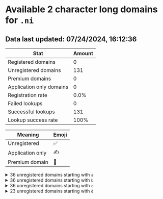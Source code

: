 # Available 2 character long domains for `.ni`

## Data last updated: 07/24/2024, 16:12:36

|Stat|Amount|
|--|--|
|Registered domains|0|
|Unregistered domains|131|
|Premium domains|0|
|Application only domains|0|
|Registration rate|0.0%|
|Failed lookups|0|
|Successful lookups|131|
|Lookup success rate|100%|


|Meaning|Emoji|
|--|--|
|Unregistered|:white_check_mark:|
|Application only|:writing_hand:|
|Premium domain|:gem:|

<details>
<summary>36 unregistered domains starting with <bold><code>a</code></bold></summary>

|Type|Domain|
|--|--|
|:white_check_mark:|`a0.ni`|
|:white_check_mark:|`a1.ni`|
|:white_check_mark:|`a2.ni`|
|:white_check_mark:|`a3.ni`|
|:white_check_mark:|`a4.ni`|
|:white_check_mark:|`a5.ni`|
|:white_check_mark:|`a6.ni`|
|:white_check_mark:|`a7.ni`|
|:white_check_mark:|`a8.ni`|
|:white_check_mark:|`a9.ni`|
|:white_check_mark:|`aa.ni`|
|:white_check_mark:|`ab.ni`|
|:white_check_mark:|`ac.ni`|
|:white_check_mark:|`ad.ni`|
|:white_check_mark:|`ae.ni`|
|:white_check_mark:|`af.ni`|
|:white_check_mark:|`ag.ni`|
|:white_check_mark:|`ah.ni`|
|:white_check_mark:|`ai.ni`|
|:white_check_mark:|`aj.ni`|
|:white_check_mark:|`ak.ni`|
|:white_check_mark:|`al.ni`|
|:white_check_mark:|`am.ni`|
|:white_check_mark:|`an.ni`|
|:white_check_mark:|`ao.ni`|
|:white_check_mark:|`ap.ni`|
|:white_check_mark:|`aq.ni`|
|:white_check_mark:|`ar.ni`|
|:white_check_mark:|`as.ni`|
|:white_check_mark:|`at.ni`|
|:white_check_mark:|`au.ni`|
|:white_check_mark:|`av.ni`|
|:white_check_mark:|`aw.ni`|
|:white_check_mark:|`ax.ni`|
|:white_check_mark:|`ay.ni`|
|:white_check_mark:|`az.ni`|
</details>
<details>
<summary>36 unregistered domains starting with <bold><code>b</code></bold></summary>

|Type|Domain|
|--|--|
|:white_check_mark:|`b0.ni`|
|:white_check_mark:|`b1.ni`|
|:white_check_mark:|`b2.ni`|
|:white_check_mark:|`b3.ni`|
|:white_check_mark:|`b4.ni`|
|:white_check_mark:|`b5.ni`|
|:white_check_mark:|`b6.ni`|
|:white_check_mark:|`b7.ni`|
|:white_check_mark:|`b8.ni`|
|:white_check_mark:|`b9.ni`|
|:white_check_mark:|`ba.ni`|
|:white_check_mark:|`bb.ni`|
|:white_check_mark:|`bc.ni`|
|:white_check_mark:|`bd.ni`|
|:white_check_mark:|`be.ni`|
|:white_check_mark:|`bf.ni`|
|:white_check_mark:|`bg.ni`|
|:white_check_mark:|`bh.ni`|
|:white_check_mark:|`bi.ni`|
|:white_check_mark:|`bj.ni`|
|:white_check_mark:|`bk.ni`|
|:white_check_mark:|`bl.ni`|
|:white_check_mark:|`bm.ni`|
|:white_check_mark:|`bn.ni`|
|:white_check_mark:|`bo.ni`|
|:white_check_mark:|`bp.ni`|
|:white_check_mark:|`bq.ni`|
|:white_check_mark:|`br.ni`|
|:white_check_mark:|`bs.ni`|
|:white_check_mark:|`bt.ni`|
|:white_check_mark:|`bu.ni`|
|:white_check_mark:|`bv.ni`|
|:white_check_mark:|`bw.ni`|
|:white_check_mark:|`bx.ni`|
|:white_check_mark:|`by.ni`|
|:white_check_mark:|`bz.ni`|
</details>
<details>
<summary>36 unregistered domains starting with <bold><code>c</code></bold></summary>

|Type|Domain|
|--|--|
|:white_check_mark:|`c0.ni`|
|:white_check_mark:|`c1.ni`|
|:white_check_mark:|`c2.ni`|
|:white_check_mark:|`c3.ni`|
|:white_check_mark:|`c4.ni`|
|:white_check_mark:|`c5.ni`|
|:white_check_mark:|`c6.ni`|
|:white_check_mark:|`c7.ni`|
|:white_check_mark:|`c8.ni`|
|:white_check_mark:|`c9.ni`|
|:white_check_mark:|`ca.ni`|
|:white_check_mark:|`cb.ni`|
|:white_check_mark:|`cc.ni`|
|:white_check_mark:|`cd.ni`|
|:white_check_mark:|`ce.ni`|
|:white_check_mark:|`cf.ni`|
|:white_check_mark:|`cg.ni`|
|:white_check_mark:|`ch.ni`|
|:white_check_mark:|`ci.ni`|
|:white_check_mark:|`cj.ni`|
|:white_check_mark:|`ck.ni`|
|:white_check_mark:|`cl.ni`|
|:white_check_mark:|`cm.ni`|
|:white_check_mark:|`cn.ni`|
|:white_check_mark:|`co.ni`|
|:white_check_mark:|`cp.ni`|
|:white_check_mark:|`cq.ni`|
|:white_check_mark:|`cr.ni`|
|:white_check_mark:|`cs.ni`|
|:white_check_mark:|`ct.ni`|
|:white_check_mark:|`cu.ni`|
|:white_check_mark:|`cv.ni`|
|:white_check_mark:|`cw.ni`|
|:white_check_mark:|`cx.ni`|
|:white_check_mark:|`cy.ni`|
|:white_check_mark:|`cz.ni`|
</details>
<details>
<summary>23 unregistered domains starting with <bold><code>d</code></bold></summary>

|Type|Domain|
|--|--|
|:white_check_mark:|`da.ni`|
|:white_check_mark:|`db.ni`|
|:white_check_mark:|`dc.ni`|
|:white_check_mark:|`dd.ni`|
|:white_check_mark:|`de.ni`|
|:white_check_mark:|`df.ni`|
|:white_check_mark:|`dg.ni`|
|:white_check_mark:|`dh.ni`|
|:white_check_mark:|`di.ni`|
|:white_check_mark:|`dj.ni`|
|:white_check_mark:|`dk.ni`|
|:white_check_mark:|`dl.ni`|
|:white_check_mark:|`dm.ni`|
|:white_check_mark:|`dn.ni`|
|:white_check_mark:|`do.ni`|
|:white_check_mark:|`dp.ni`|
|:white_check_mark:|`dq.ni`|
|:white_check_mark:|`dr.ni`|
|:white_check_mark:|`ds.ni`|
|:white_check_mark:|`dt.ni`|
|:white_check_mark:|`du.ni`|
|:white_check_mark:|`dv.ni`|
|:white_check_mark:|`dw.ni`|
</details>